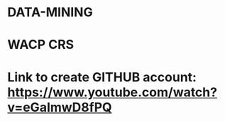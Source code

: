 # DATA-MINING
# WACP CRS
# Link to create GITHUB account: https://www.youtube.com/watch?v=eGaImwD8fPQ
